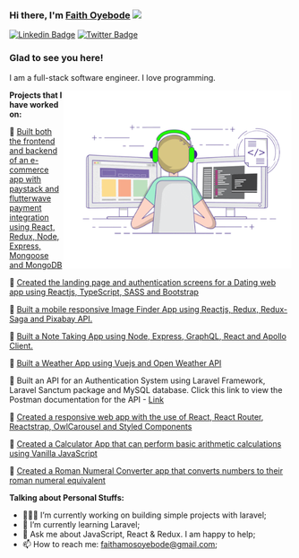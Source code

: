 
<!--
**faithoyebode/faithoyebode** is a ✨ _special_ ✨ repository because its `README.md` (this file) appears on your GitHub profile.

Here are some ideas to get you started:

- 🔭 I’m currently working on ...
- 🌱 I’m currently learning ...
- 👯 I’m looking to collaborate on ...
- 🤔 I’m looking for help with ...
- 💬 Ask me about ...
- 📫 How to reach me: ...
- 😄 Pronouns: ...
- ⚡ Fun fact: ...
-->


### Hi there, I'm <a href="https://www.linkedin.com/in/faith-oyebode-67529812a/" target="_blank">Faith Oyebode</a> <img src="https://media.giphy.com/media/hvRJCLFzcasrR4ia7z/giphy.gif" width="25px">

[![Linkedin Badge](https://img.shields.io/badge/-LinkedIn-0e76a8?style=flat-square&logo=Linkedin&logoColor=white)](https://www.linkedin.com/in/faith-oyebode-67529812a/)
[![Twitter Badge](https://img.shields.io/badge/-Twitter-00acee?style=flat-square&logo=Twitter&logoColor=white)](https://twitter.com/OyebodeFaith)


### Glad to see you here! &nbsp;

I am a full-stack software engineer. I love programming.


<img align="right" alt="GIF" src="https://github.com/faithoyebode/faithoyebode/blob/main/coding.gif?raw=true" width="408" height="318" />


**Projects that I have worked on:**

:round_pushpin: <a href="https://faith-dopeshop.netlify.app" target="_blank">Built both the frontend and backend of an e-commerce app with paystack and flutterwave payment integration using React, Redux, Node, Express, Mongoose and MongoDB</a>
<br />

:round_pushpin: <a href="https://edenmeets.netlify.app" target="_blank">Created the landing page and authentication screens for a Dating web app using Reactjs, TypeScript, SASS and Bootstrap </a>
<br />

:round_pushpin: <a href="https://faith-image-finder-app.netlify.app" target="_blank">Built a mobile responsive Image Finder App using Reactjs, Redux, Redux-Saga and Pixabay API.</a>
<br />

:round_pushpin: <a href="https://faith-notes-app.netlify.app" target="_blank">Built a Note Taking App using Node, Express, GraphQL, React and Apollo Client.</a>
<br />

:round_pushpin: <a href="https://faith-vue-weather-app.netlify.app" target="_blank">Built a Weather App using Vuejs and Open Weather API</a>
<br />

:round_pushpin: <span>Built an API for an Authentication System using Laravel Framework, Laravel Sanctum package and MySQL database. Click this link to view the Postman documentation for the API - <a href="https://documenter.getpostman.com/view/11042681/Tzm5HGez" target="blank">Link</a></span>
<br />

:round_pushpin: <a href="https://faith-health-app.netlify.app" target="_blank">Created a responsive web app with the use of React, React Router, Reactstrap, OwlCarousel and Styled Components</a>
<br />

:round_pushpin: <a href="https://faithoyebode.github.io/Calculator-app/calc.html" target="_blank">Created a Calculator App that can perform basic arithmetic calculations using Vanilla JavaScript</a>
<br />

:round_pushpin: <a href="https://faithoyebode.github.io/Roman-Numeral-Converter/index.html" target="_blank">Created a Roman Numeral Converter app that converts numbers to their roman numeral equivalent</a>
  <br />
  
  
**Talking about Personal Stuffs:**

- 👨🏻‍💻 I’m currently working on building simple projects with laravel;
- 🚀 I’m currently learning Laravel;
- 💬 Ask me about JavaScript, React & Redux. I am happy to help;
- 📫 How to reach me: faithamosoyebode@gmail.com;


</br>

<!--
📈 **My GitHub Stats:**-->

<!--
<p>
  <img height="180em" src="https://github-readme-stats.vercel.app/api/top-langs/?username=faithoyebode&show_icons=true&hide_border=true&layout=compact&langs_count=4"/>
</p> -->
